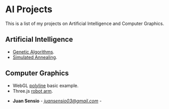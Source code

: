 # AI Projects
This is a list of my projects on Artificial Intelligence and Computer Graphics.

## Artificial Intelligence

- [Genetic Algorithms](https://juansensio.github.io/AIprojects/webGL/gen.html).
- [Simulated Annealing](https://juansensio.github.io/AIprojects/webGL/gen.html).

## Computer Graphics
- WebGL [polyline](https://juansensio.github.io/AIprojects/webGL/dots$lines.html) basic example.
- Three.js [robot arm](https://juansensio.github.io/AIprojects/webGL/robot.html).

* **Juan Sensio** - *juansensio03@gmail.com* -
